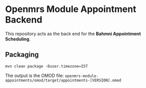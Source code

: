 Openmrs Module Appointment Backend
=================================
This repository acts as the back end for the **Bahmni Appointment Scheduling**.

## Packaging
```mvn clean package -Duser.timezone=IST```

The output is the OMOD file:
```openmrs-module-appointments/omod/target/appointments-[VERSION].omod```

